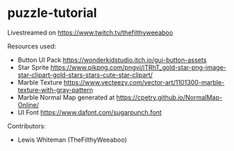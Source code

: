 # puzzle-tutorial
Livestreamed on https://www.twitch.tv/thefilthyweeaboo

Resources used:
- Button UI Pack https://wonderkidstudio.itch.io/gui-button-assets
- Star Sprite https://www.pikpng.com/pngvi/iTRhT_gold-star-png-image-star-clipart-gold-stars-stars-cute-star-clipart/
- Marble Texture https://www.vecteezy.com/vector-art/1101300-marble-texture-with-gray-pattern
- Marble Normal Map generated at https://cpetry.github.io/NormalMap-Online/
- UI Font https://www.dafont.com/sugarpunch.font

Contributors:
 - Lewis Whiteman (TheFilthyWeeaboo)